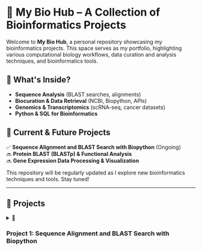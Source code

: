 # 🧬 My Bio Hub – A Collection of Bioinformatics Projects

Welcome to **My Bio Hub**, a personal repository showcasing my bioinformatics projects. This space serves as my portfolio, highlighting various computational biology workflows, data curation and analysis techniques, and bioinformatics tools.

## 🔬 What's Inside?
- **Sequence Analysis** (BLAST searches, alignments)
- **Biocuration & Data Retrieval** (NCBI, Biopython, APIs)
- **Genomics & Transcriptomics** (scRNA-seq, cancer datasets)
- **Python & SQL for Bioinformatics**

## 🚀 Current & Future Projects
✅ **Sequence Alignment and BLAST Search with Biopython** (Ongoing)  
🔜 **Protein BLAST (BLASTp) & Functional Analysis**  
🔜 **Gene Expression Data Processing & Visualization**  

This repository will be regularly updated as I explore new bioinformatics techniques and tools. Stay tuned!

---

## 📌 Projects

<details>
  <summary>🚀 
    
  ### Project 1: Sequence Alignment and BLAST Search with Biopython
  </summary>
  <details>
    
  #### Part 1: Nucleotide BLAST (BLASTn) with NCBI
    
  #### Overview
  This part of the project demonstrates how to access and analyze nucleotide sequences using Biopython. Specifically, it retrieves sequences from a FASTA file, performs        BLAST (Basic Local Alignment Search Tool) search using NCBI's `qblast` API, and processes the results to identify homologous sequences in the NCBI nucleotide database.

  #### Requirements
- Python 3.x
- Biopython library
- A nucleotide sequence dataset (TP53.fna)
- Internet access (for querying NCBI)

  #### Implementation
  The script follows these main steps:
  1. **Load the nucleotide sequences** from a FASTA file.
  2. **Print sequence information** including sequence length and description.
  3. **Perform BLASTn search** on each sequence using NCBI's `qblast`.
  4. **Parse and display BLAST results**, including sequence IDs, descriptions, E-values, and alignments.

  #### Dataset
  - The dataset used is the **TP53 gene sequence**, available at:  
    [NCBI TP53 Gene](https://www.ncbi.nlm.nih.gov/gene/7157)

  </details>
---

</details>

